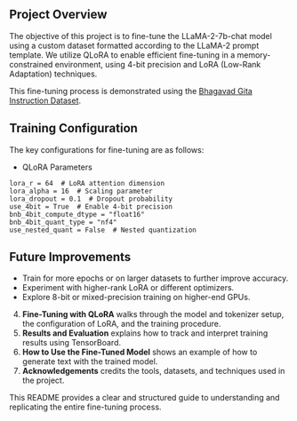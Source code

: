 ## Project Overview

The objective of this project is to fine-tune the LLaMA-2-7b-chat model using a custom dataset formatted according to the LLaMA-2 prompt template. We utilize QLoRA to enable efficient fine-tuning in a memory-constrained environment, using 4-bit precision and LoRA (Low-Rank Adaptation) techniques.

This fine-tuning process is demonstrated using the [Bhagavad Gita Instruction Dataset](https://huggingface.co/datasets/Pranay17/bhagvad_gita).



## Training Configuration
The key configurations for fine-tuning are as follows:

- QLoRA Parameters
```
lora_r = 64  # LoRA attention dimension
lora_alpha = 16  # Scaling parameter
lora_dropout = 0.1  # Dropout probability
use_4bit = True  # Enable 4-bit precision
bnb_4bit_compute_dtype = "float16"
bnb_4bit_quant_type = "nf4"
use_nested_quant = False  # Nested quantization
```
## Future Improvements
- Train for more epochs or on larger datasets to further improve accuracy.
- Experiment with higher-rank LoRA or different optimizers.
- Explore 8-bit or mixed-precision training on higher-end GPUs.
4. **Fine-Tuning with QLoRA** walks through the model and tokenizer setup, the configuration of LoRA, and the training procedure.
5. **Results and Evaluation** explains how to track and interpret training results using TensorBoard.
6. **How to Use the Fine-Tuned Model** shows an example of how to generate text with the trained model.
7. **Acknowledgements** credits the tools, datasets, and techniques used in the project.

This README provides a clear and structured guide to understanding and replicating the entire fine-tuning process.
